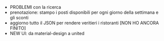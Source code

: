 - PROBLEMI con la ricerca
- prenotazione: stampo i posti disponibili per ogni giorno della settimana e gli sconti
- aggiorno tutto il JSON per rendere veritieri i ristoranti [NON HO ANCORA FINITO]
- NEW UI: da material-design a united